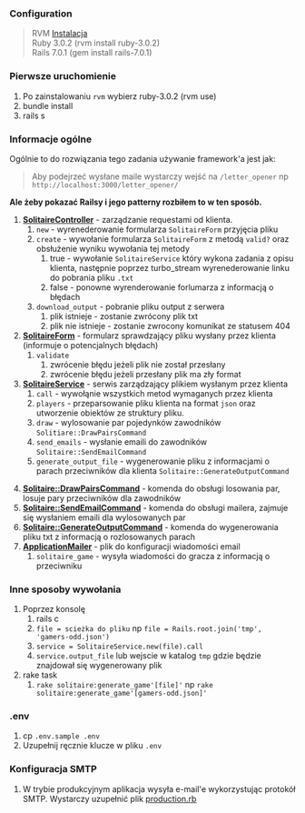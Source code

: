 ### Configuration
> RVM [Instalacja](https://rvm.io/rvm/install) \
> Ruby 3.0.2 (rvm install ruby-3.0.2)\
> Rails 7.0.1 (gem install rails-7.0.1)


### Pierwsze uruchomienie
1. Po zainstalowaniu `rvm` wybierz ruby-3.0.2 (rvm use)
2. bundle install
3. rails s

### Informacje ogólne
Ogólnie to do rozwiązania tego zadania używanie framework'a jest jak:
<a href="https://www.fotosik.pl/zdjecie/0da4940f651bde42" target="_blank"><img src="https://images89.fotosik.pl/566/0da4940f651bde42med.jpg" border="0" alt="" /></a>

> Aby podejrzeć wysłane maile wystarczy wejść na `/letter_opener` np `http://localhost:3000/letter_opener/`

**Ale żeby pokazać Railsy i jego patterny rozbiłem to w ten sposób.**
1. [__SolitaireController__](https://github.com/gorzki/randomize-players/blob/main/app/controllers/solitaire_controller.rb) - zarządzanie requestami od klienta.
    1) `new` - wyrenederowanie formularza `SolitaireForm` przyjęcia pliku
    2) `create` - wywołanie formularza `SolitaireForm` z metodą `valid?` oraz obsłużenie wyniku wywołania tej metody
        1) true - wywołanie `SolitaireService` który wykona zadania z opisu klienta, następnie poprzez turbo_stream wyrenederowanie linku do pobrania pliku `.txt`
        2) false - ponowne wyrenderowanie forlumarza z informacją o błędach
    3) `download_output` - pobranie pliku output z serwera
        1) plik istnieje - zostanie zwrócony plik txt
        2) plik nie istnieje - zostanie zwrocony komunikat ze statusem 404
2. [__SolitaireForm__](https://github.com/gorzki/randomize-players/blob/main/app/form_objects/solitaire_form.rb) - formularz sprawdzający pliku wysłany przez klienta (informuje o potencjalnych błędach)
    1) `validate`
        1) zwrócenie błędu jeżeli plik nie został przesłany
        2) zwrócenie błędu jeżeli przesłany plik ma zły format
3. [__SolitaireService__](https://github.com/gorzki/randomize-players/blob/main/app/services/solitaire_service.rb) - serwis zarządzający plikiem wysłanym przez klienta
    1) `call` - wywołąnie wszystkich metod wymaganych przez klienta
    2) `players` - przeparsowanie pliku klienta na format `json` oraz utworzenie obiektów ze struktury pliku.
    3) `draw` - wylosowanie par pojedynków zawodników `Solitiare::DrawPairsCommand`
    4) `send_emails` - wysłanie emaili do zawodników `Solitaire::SendEmailCommand`
    5) `generate_output_file` - wygenerowanie pliku z informacjami o parach przeciwników dla klienta `Solitaire::GenerateOutputCommand`
4) [__Solitaire::DrawPairsCommand__](https://github.com/gorzki/randomize-players/blob/main/app/commands/solitaire/draw_pairs_command.rb) - komenda do obsługi losowania par, losuje pary przeciwników dla zawodników
5) [__Solitaire::SendEmailCommand__](https://github.com/gorzki/randomize-players/blob/main/app/commands/solitaire/send_email_command.rb) - komenda do obsługi mailera, zajmuje się wysłaniem emaili dla wylosowanych par
6) [__Solitaire::GenerateOutputCommand__](https://github.com/gorzki/randomize-players/blob/main/app/commands/solitaire/generate_output_command.rb) - komenda do wygenerowania pliku txt z informacją o rozlosowanych parach
7) [__ApplicationMailer__](https://github.com/gorzki/randomize-players/blob/main/app/mailers/application_mailer.rb) - plik do konfiguracji wiadomości email
    1) `solitaire_game` - wysyła wiadomości do gracza z informacją o przeciwniku


### Inne sposoby wywołania

1. Poprzez konsolę
    1) rails c
    2) `file = scieżka do pliku` np `file = Rails.root.join('tmp', 'gamers-odd.json')`
    3) `service = SolitaireService.new(file).call`
    4) `service.output_file` lub wejscie w katalog `tmp` gdzie będzie znajdował się wygenerowany plik
2. rake task
    1) `rake solitaire:generate_game'[file]'` np `rake solitaire:generate_game'[gamers-odd.json]'`

### .env
1. cp `.env.sample .env`
2. Uzupełnij ręcznie klucze w pliku `.env`

### Konfiguracja SMTP
1) W trybie produkcyjnym aplikacja wysyła e-mail'e wykorzystując protokół SMTP. Wystarczy uzupełnić plik [production.rb](https://github.com/gorzki/randomize-players/blob/main/config/environments/production.rb)
